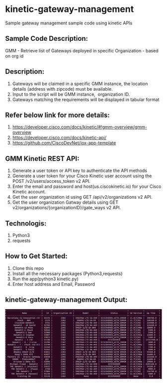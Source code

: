 # kinetic-gateway-management
Sample gateway management sample code using kinetic APIs

## Sample Code Description:
GMM - Retrieve list of Gateways deployed in specific Organization - based on org id

## Description:
1. Gateways will be claimed in a specific GMM instance, the location details (address with zipcode) must be available.
2. Input to the script will be GMM instance,  organization ID.
3. Gateways matching the requirements will be displayed in tabular format

## Refer below link for more details:
  1. https://developer.cisco.com/docs/kinetic/#!gmm-overview/gmm-overview
  2. https://developer.cisco.com/docs/kinetic-api/
  3. https://github.com/CiscoDevNet/iox-app-template
  
## GMM Kinetic REST API:
1. Generate a user token or API key to authenticate the API methods
2. Generate a user token for your Cisco Kinetic user account using the POST /v2/users/access_token v2 API.
3. Enter the email and password and host(us.ciscokinetic.io) for your Cisco Kinetic account.
4. Get the user organization id using GET /api/v2/organizations  v2 API.
5. Get the user organization Gatway details using GET v2/organizations/{organizationID}/gate_ways v2 API.

## Technologis:
1. Python3
2. requests

## How to Get Started:
1. Clone this repo
2. Install all the necessary packages (Python3,requests)
3. Run the app(python3 kinetic.py)
4. Enter host address and Email, Password

## kinetic-gateway-management Output:
![kinetic-gateway-management](https://github.com/wiprodevnet/kinetic-gateway-management/blob/master/images/kineticGMM.PNG)
   
  

